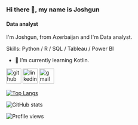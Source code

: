 ### Hi there 👋, my name is Joshgun
#### Data analyst 
I'm Joshgun, from Azerbaijan and I'm Data analyst.

Skills: Python / R / SQL / Tableau / Power BI

- 🌱 I’m currently learning Kotlin. 


[<img src='https://cdn.jsdelivr.net/npm/simple-icons@3.0.1/icons/github.svg' alt='github' height='40'>](https://github.com/Coshgun24)  [<img src='https://cdn.jsdelivr.net/npm/simple-icons@3.0.1/icons/linkedin.svg' alt='linkedin' height='40'>](https://www.linkedin.com/in/Joshgun-Rahimli-06120484/)  [<img src='https://cdn.jsdelivr.net/npm/simple-icons@3.0.1/icons/gmail.svg' alt='gmail' height='40'>](https://mail.google.com/mail/u/1/)  

[![Top Langs](https://github-readme-stats.vercel.app/api/top-langs/?username=Coshgun24)](https://github.com/anuraghazra/github-readme-stats)

![GitHub stats](https://github-readme-stats.vercel.app/api?username=Coshgun24&show_icons=true)  

![Profile views](https://gpvc.arturio.dev/Coshgun24)  



 





